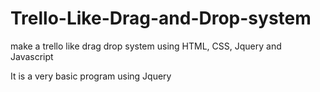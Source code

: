 # Trello-Like-Drag-and-Drop-system
make  a trello like drag drop system using HTML, CSS, Jquery and Javascript

It is a very basic program using Jquery

